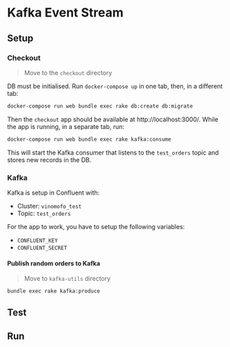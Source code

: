 # Kafka Event Stream

## Setup

### Checkout

> Move to the `checkout` directory

DB must be initialised. Run `docker-compose up` in one tab, then, in a different tab:

```bash
docker-compose run web bundle exec rake db:create db:migrate
```

Then the `checkout` app should be available at http://localhost:3000/. While the app is running, in a separate tab, run:

```bash
docker-compose run web bundle exec rake kafka:consume
```

This will start the Kafka consumer that listens to the `test_orders` topic and stores new records in the DB.

### Kafka

Kafka is setup in Confluent with:

* Cluster: `vinomofo_test`
* Topic: `test_orders`

For the app to work, you have to setup the following variables:

* `CONFLUENT_KEY`
* `CONFLUENT_SECRET`

#### Publish random orders to Kafka

> Move to `kafka-utils` directory

```bash
bundle exec rake kafka:produce
```

## Test

## Run
